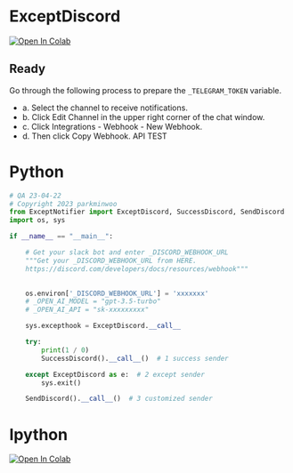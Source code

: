 # ExceptDiscord
[![Open In Colab](https://colab.research.google.com/assets/colab-badge.svg)](https://colab.research.google.com/drive/1lwsIBpql_1zgEdIWRw6O_jBOZKJdHqBh?usp=sharing) 


## Ready
Go through the following process to prepare the `_TELEGRAM_TOKEN` variable.

- a. Select the channel to receive notifications.
- b. Click Edit Channel in the upper right corner of the chat window.
- c. Click Integrations - Webhook - New Webhook.
- d. Then click Copy Webhook. API TEST <Br>


# Python

```python
# QA 23-04-22
# Copyright 2023 parkminwoo
from ExceptNotifier import ExceptDiscord, SuccessDiscord, SendDiscord
import os, sys

if __name__ == "__main__":

    # Get your slack bot and enter _DISCORD_WEBHOOK_URL
    """Get your _DISCORD_WEBHOOK_URL from HERE. 
    https://discord.com/developers/docs/resources/webhook"""

  
    os.environ['_DISCORD_WEBHOOK_URL'] = 'xxxxxxx'
    # _OPEN_AI_MODEL = "gpt-3.5-turbo"
    # _OPEN_AI_API = "sk-xxxxxxxxx"

    sys.excepthook = ExceptDiscord.__call__

    try:
        print(1 / 0)
        SuccessDiscord().__call__()  # 1 success sender

    except ExceptDiscord as e:  # 2 except sender
        sys.exit()

    SendDiscord().__call__()  # 3 customized sender
```

# Ipython
[![Open In Colab](https://colab.research.google.com/assets/colab-badge.svg)](https://colab.research.google.com/drive/1lwsIBpql_1zgEdIWRw6O_jBOZKJdHqBh?usp=sharing) 